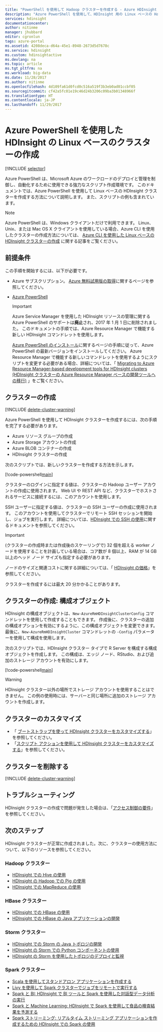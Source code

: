 ```yaml
---
title: "PowerShell を使用して Hadoop クラスターを作成する - Azure HDInsight | Microsoft Docs"
description: "Azure PowerShell を使用して、HDInsight 用の Linux ベースの Hadoop、HBase、Storm、または Spark クラスターを作成する方法について説明します。"
services: hdinsight
documentationcenter: 
author: nitinme
manager: jhubbard
editor: cgronlun
tags: azure-portal
ms.assetid: 4208deca-d64a-45e1-8948-2673d5d7678c
ms.service: hdinsight
ms.custom: hdinsightactive
ms.devlang: na
ms.topic: article
ms.tgt_pltfrm: na
ms.workload: big-data
ms.date: 11/28/2017
ms.author: nitinme
ms.openlocfilehash: 4d109fa61d0fcd0c516a519f3b3eb0ad01ccbf05
ms.sourcegitcommit: cf42a5fc01e19c46d24b3206c09ba3b01348966f
ms.translationtype: HT
ms.contentlocale: ja-JP
ms.lasthandoff: 11/29/2017
---
```

# <a name="create-linux-based-clusters-in-hdinsight-using-azure-powershell"></a>Azure PowerShell を使用した HDInsight の Linux ベースのクラスターの作成

[!INCLUDE [selector](../../includes/hdinsight-create-linux-cluster-selector.md)]

Azure PowerShell は、Microsoft Azure のワークロードのデプロイと管理を制御し、自動化するために使用できる強力なスクリプト作成環境です。 このドキュメントでは、Azure PowerShell を使用して Linux ベースの HDInsight クラスターを作成する方法について説明します。 また、スクリプトの例も含まれています。

> [!NOTE]
> Azure PowerShell は、Windows クライアントだけで利用できます。 Linux、Unix、または Mac OS X クライアントを使用している場合、Azure CLI を使用したクラスターの作成方法については、 [Azure CLI を使用した Linux ベースの HDInsight クラスターの作成](hdinsight-hadoop-create-linux-clusters-azure-cli.md) に関する記事をご覧ください。

## <a name="prerequisites"></a>前提条件
この手順を開始するには、以下が必要です。

* Azure サブスクリプション。 [Azure 無料試用版の取得](https://azure.microsoft.com/documentation/videos/get-azure-free-trial-for-testing-hadoop-in-hdinsight/)に関するページを参照してください。
* [Azure PowerShell](/powershell/azure/install-azurerm-ps)

    > [!IMPORTANT]
    > Azure Service Manager を使用した HDInsight リソースの管理に関する Azure PowerShell のサポートは**廃止**され、2017 年 1 月 1 日に削除されました。 このドキュメントの手順では、Azure Resource Manager で機能する新しい HDInsight コマンドレットを使用します。
    >
    > [Azure PowerShell のインストール](https://docs.microsoft.com/powershell/azure/install-azurerm-ps)に関するページの手順に従って、Azure PowerShell の最新バージョンをインストールしてください。 Azure Resource Manager で機能する新しいコマンドレットを使用するようにスクリプトを変更する必要がある場合、詳細については、「 [Migrating to Azure Resource Manager-based development tools for HDInsight clusters (HDInsight クラスターの Azure Resource Manager ベースの開発ツールへの移行)](hdinsight-hadoop-development-using-azure-resource-manager.md) 」をご覧ください。

## <a name="create-cluster"></a>クラスターの作成

[!INCLUDE [delete-cluster-warning](../../includes/hdinsight-delete-cluster-warning.md)]

Azure PowerShell を使用して HDInsight クラスターを作成するには、次の手順を完了する必要があります。

* Azure リソース グループの作成
* Azure Storage アカウントの作成
* Azure BLOB コンテナーの作成
* HDInsight クラスターの作成

次のスクリプトでは、新しいクラスターを作成する方法を示します。

[!code-powershell[main](../../powershell_scripts/hdinsight/create-cluster/create-cluster.ps1?range=5-71)]

クラスターのログインに指定する値は、クラスターの Hadoop ユーザー アカウントの作成に使用されます。 Web UI や REST API など、クラスターでホストされるサービスに接続するには、このアカウントを使用します。

SSH ユーザーに指定する値は、クラスターの SSH ユーザーの作成に使用されます。 このアカウントを使用してクラスターでリモート SSH セッションを開始し、ジョブを実行します。 詳細については、[HDInsight での SSH の使用](hdinsight-hadoop-linux-use-ssh-unix.md)に関するドキュメントを参照してください。

> [!IMPORTANT]
> (クラスターの作成時または作成後のスケーリングで) 32 個を超える worker ノードを使用することを計画している場合は、コア数が 8 個以上、RAM が 14 GB 以上のヘッド ノード サイズも指定する必要があります。
>
> ノードのサイズと関連コストに関する詳細については、「 [HDInsight の価格](https://azure.microsoft.com/pricing/details/hdinsight/)」を参照してください。

クラスターを作成するには最大 20 分かかることがあります。

## <a name="create-cluster-configuration-object"></a>クラスターの作成: 構成オブジェクト

HDInsight の構成オブジェクトは、`New-AzureRmHDInsightClusterConfig` コマンドレットを使用して作成することもできます。 作成後に、クラスターの追加の構成オプションを有効にするように、この構成オブジェクトを変更できます。 最後に、`New-AzureRmHDInsightCluster` コマンドレットの `-Config` パラメーターを使用して構成を使用します。

次のスクリプトでは、HDInsight クラスター タイプで R Server を構成する構成オブジェクトを作成します。 この構成は、エッジ ノード、RStudio、および追加のストレージ アカウントを有効にします。

[!code-powershell[main](../../powershell_scripts/hdinsight/create-cluster/create-cluster-with-config.ps1?range=59-98)]

> [!WARNING]
> HDInsight クラスター以外の場所でストレージ アカウントを使用することはできません。 この例の使用時には、サーバーと同じ場所に追加のストレージ アカウントを作成します。

## <a name="customize-clusters"></a>クラスターのカスタマイズ

* 「 [ブートストラップを使って HDInsight クラスターをカスタマイズする](hdinsight-hadoop-customize-cluster-bootstrap.md#use-azure-powershell)」を参照してください。
* 「[スクリプト アクションを使用して HDInsight クラスターをカスタマイズする](hdinsight-hadoop-customize-cluster-linux.md)」を参照してください。

## <a name="delete-the-cluster"></a>クラスターを削除する

[!INCLUDE [delete-cluster-warning](../../includes/hdinsight-delete-cluster-warning.md)]

## <a name="troubleshoot"></a>トラブルシューティング

HDInsight クラスターの作成で問題が発生した場合は、「[アクセス制御の要件](hdinsight-administer-use-portal-linux.md#create-clusters)」を参照してください。

## <a name="next-steps"></a>次のステップ

HDInsight クラスターが正常に作成されました。次に、クラスターの使用方法について、以下のリソースを参照してください。

### <a name="hadoop-clusters"></a>Hadoop クラスター

* [HDInsight での Hive の使用](hadoop/hdinsight-use-hive.md)
* [HDInsight の Hadoop での Pig の使用](hadoop/hdinsight-use-pig.md)
* [HDInsight での MapReduce の使用](hadoop/hdinsight-use-mapreduce.md)

### <a name="hbase-clusters"></a>HBase クラスター

* [HDInsight での HBase の使用](hbase/apache-hbase-tutorial-get-started-linux.md)
* [HDInsight での HBase の Java アプリケーションの開発](hbase/apache-hbase-build-java-maven-linux.md)

### <a name="storm-clusters"></a>Storm クラスター

* [HDInsight での Storm の Java トポロジの開発](storm/apache-storm-develop-java-topology.md)
* [HDInsight の Storm での Python コンポーネントの使用](storm/apache-storm-develop-python-topology.md)
* [HDInsight の Storm を使用したトポロジのデプロイと監視](storm/apache-storm-deploy-monitor-topology-linux.md)

### <a name="spark-clusters"></a>Spark クラスター

* [Scala を使用してスタンドアロン アプリケーションを作成する](spark/apache-spark-create-standalone-application.md)
* [Livy を使用して Spark クラスターでジョブをリモートで実行する](spark/apache-spark-livy-rest-interface.md)
* [Spark と BI: HDInsight で BI ツールと Spark を使用した対話型データ分析の実行](spark/apache-spark-use-bi-tools.md)
* [Spark と Machine Learning: HDInsight で Spark を使用して食品の検査結果を予測する](spark/apache-spark-machine-learning-mllib-ipython.md)
* [Spark ストリーミング: リアルタイム ストリーミング アプリケーションを作成するための HDInsight での Spark の使用](spark/apache-spark-eventhub-streaming.md)

